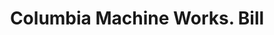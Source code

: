 ---
doi: 10.7916/D8795GPZ
date_other: '1900'
date_other_textual: 1900-1909
form: printed ephemera
genre:
- Invoices
name:
- Columbia Machine Works
object_in_context_url: https://biggert.cul.columbia.edu/items/view/ave_biggert_00849
subject_hierarchical_geographic:
- New York, New York, United States
subject_name:
- Columbia Machine Works
title: Columbia Machine Works. Bill
sort_title: Columbia Machine Works. Bill
call_number: ave_biggert_00849
coordinates:
- 40.69277777777778,-73.99027777777778
pid: ave_biggert_00849
identifiers: ave_biggert_00849
thumbnail: false
permalink: /biggert/ave_biggert_00849/
layout: iiif-image-page
---